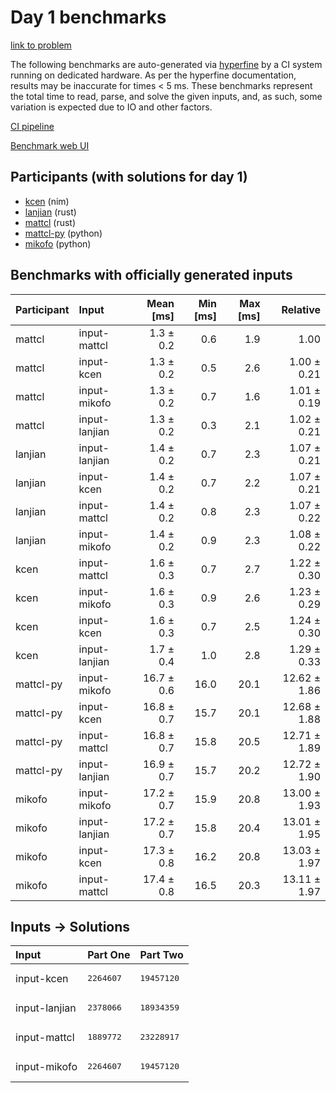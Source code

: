 # Day 1 benchmarks

[link to problem](https://adventofcode.com/2024/day/1)

The following benchmarks are auto-generated via
[hyperfine](https://github.com/sharkdp/hyperfine) by a CI system running on
dedicated hardware. As per the hyperfine documentation, results may be
inaccurate for times < 5 ms. These benchmarks represent the total time to read,
parse, and solve the given inputs, and, as such, some variation is expected due
to IO and other factors.

[CI pipeline](http://ci.papercode.net:8080/teams/main/pipelines/aoc2024)

[Benchmark web UI](https://aoc.ancalagon.black)


## Participants (with solutions for day 1)

- [kcen](https://github.com/kcen/aoc2024) (nim)
- [lanjian](https://github.com/lanjian/aoc-2024) (rust)
- [mattcl](https://github.com/mattcl/aoc2024) (rust)
- [mattcl-py](https://github.com/mattcl/aoc2024-py) (python)
- [mikofo](https://github.com/mikofo/aoc2024) (python)


## Benchmarks with officially generated inputs

| Participant | Input | Mean [ms] | Min [ms] | Max [ms] | Relative |
|:---|:---|---:|---:|---:|---:|
| mattcl | input-mattcl | 1.3 ± 0.2 | 0.6 | 1.9 | 1.00 |
| mattcl | input-kcen | 1.3 ± 0.2 | 0.5 | 2.6 | 1.00 ± 0.21 |
| mattcl | input-mikofo | 1.3 ± 0.2 | 0.7 | 1.6 | 1.01 ± 0.19 |
| mattcl | input-lanjian | 1.3 ± 0.2 | 0.3 | 2.1 | 1.02 ± 0.21 |
| lanjian | input-lanjian | 1.4 ± 0.2 | 0.7 | 2.3 | 1.07 ± 0.21 |
| lanjian | input-kcen | 1.4 ± 0.2 | 0.7 | 2.2 | 1.07 ± 0.21 |
| lanjian | input-mattcl | 1.4 ± 0.2 | 0.8 | 2.3 | 1.07 ± 0.22 |
| lanjian | input-mikofo | 1.4 ± 0.2 | 0.9 | 2.3 | 1.08 ± 0.22 |
| kcen | input-mattcl | 1.6 ± 0.3 | 0.7 | 2.7 | 1.22 ± 0.30 |
| kcen | input-mikofo | 1.6 ± 0.3 | 0.9 | 2.6 | 1.23 ± 0.29 |
| kcen | input-kcen | 1.6 ± 0.3 | 0.7 | 2.5 | 1.24 ± 0.30 |
| kcen | input-lanjian | 1.7 ± 0.4 | 1.0 | 2.8 | 1.29 ± 0.33 |
| mattcl-py | input-mikofo | 16.7 ± 0.6 | 16.0 | 20.1 | 12.62 ± 1.86 |
| mattcl-py | input-kcen | 16.8 ± 0.7 | 15.7 | 20.1 | 12.68 ± 1.88 |
| mattcl-py | input-mattcl | 16.8 ± 0.7 | 15.8 | 20.5 | 12.71 ± 1.89 |
| mattcl-py | input-lanjian | 16.9 ± 0.7 | 15.7 | 20.2 | 12.72 ± 1.90 |
| mikofo | input-mikofo | 17.2 ± 0.7 | 15.9 | 20.8 | 13.00 ± 1.93 |
| mikofo | input-lanjian | 17.2 ± 0.7 | 15.8 | 20.4 | 13.01 ± 1.95 |
| mikofo | input-kcen | 17.3 ± 0.8 | 16.2 | 20.8 | 13.03 ± 1.97 |
| mikofo | input-mattcl | 17.4 ± 0.8 | 16.5 | 20.3 | 13.11 ± 1.97 |


## Inputs -> Solutions

| Input | Part One | Part Two |
|:---|:---|:---|
|input-kcen|<pre>2264607</pre>|<pre>19457120</pre>|
|input-lanjian|<pre>2378066</pre>|<pre>18934359</pre>|
|input-mattcl|<pre>1889772</pre>|<pre>23228917</pre>|
|input-mikofo|<pre>2264607</pre>|<pre>19457120</pre>|